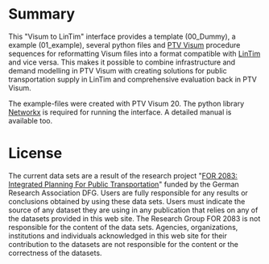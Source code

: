 # Summary
This "Visum to LinTim" interface provides a template (00_Dummy), a example (01_example), several python files and [PTV Visum](https://www.ptvgroup.com/de/loesungenprodukte/ptv-visum/) procedure sequences for reformatting Visum files into a format compatible with [LinTim](https://www.lintim.net/) and vice versa. This makes it possible to combine infrastructure and demand modelling in PTV Visum with creating solutions for public transportation supply in LinTim and comprehensive evaluation back in PTV Visum.

The example-files were created with PTV Visum 20. The python library [Networkx](https://networkx.org/) is required for running the interface. A detailed manual is available too. 

# License 

The current data sets are a result of the research project "[FOR 2083: Integrated Planning For Public Transportation](https://for2083.mathematik.uni-kl.de/en/project/index)" funded by the German Research Association DFG. Users are fully responsible for any results or conclusions obtained by using these data sets. Users must indicate the source of any dataset they are using in any publication that relies on any of the datasets provided in this web site.  The Research Group FOR 2083 is not responsible for the content of the data sets. Agencies, organizations, institutions and individuals acknowledged in this web site for their contribution to the datasets are not responsible for the content or the correctness of the datasets.
